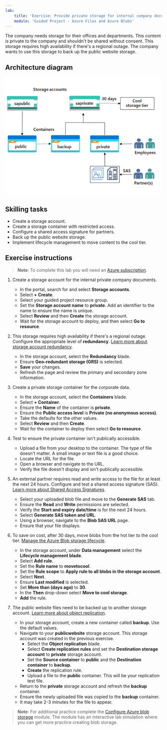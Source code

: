 ```yaml
---
lab:
    title: 'Exercise: Provide private storage for internal company documents'
    module: 'Guided Project - Azure Files and Azure Blobs'
---
```


The company needs storage for their offices and departments. This content is private to the company and shouldn't be shared without consent. This storage requires high availability if there's a regional outage. The company wants to use this storage to back up the public website storage. 

## Architecture diagram

![Diagram with one storage account and two blob containers](../Media/task_02b.png)

## Skilling tasks
- Create a storage account.
- Create a storage container with restricted access.
- Configure a shared access signature for partners.
- Back up the public website storage.
- Implement lifecycle management to move content to the cool tier.

## Exercise instructions

>**Note**: To complete this lab you will need an [Azure subscription](https://azure.microsoft.com/free/).

1. Create a storage account for the internal private company documents.
    - In the portal, search for and select **Storage accounts**.  
    - Select **+ Create**. 
    - Select your guided project resource group.  
    - Set the **Storage account name** to **private**. Add an identifier to the name to ensure the name is unique. 
    - Select **Review** and then **Create** the storage account. 
    - Wait for the storage account to deploy, and then select **Go to resource**.

1. This storage requires high availability if there's a regional outage. Configure the appropriate level of **redundancy**. [Learn more about storage account redundancy](https://learn.microsoft.com//azure/storage/common/storage-redundancy).

    - In the storage account, select the **Redundancy** blade. 
    - Ensure **Geo-redundant storage (GRS)** is selected.
    - **Save** your changes.
    - Refresh the page and review the primary and secondary zone information. 

1. Create a private storage container for the corporate data. 

    - In the storage account, select the **Containers** blade. 
    - Select **+ Container**. 
    - Ensure the **Name** of the container is **private**.
    - Ensure the **Public access level** is **Private (no anonymous access)**.
    - Take the defaults for the other values.
    - Select **Review** and then **Create**. 
    - Wait for the container to deploy then select **Go to resource**.
   
1.  Test to ensure the private container isn't publically accessible. 

    - Upload a file from your desktop to the container. The type of file doesn't matter. A small image or text file is a good choice. 
    - Locate the URL for the file.
    - Open a browser and navigate to the URL.
    - Verify the file doesn't display and isn't publically accessible. 


1. An external partner requires read and write access to the file for at least the next 24 hours. Configure and test a shared access signature (SAS). [Learn more about Shared Access Signatures](https://learn.microsoft.com/rest/api/storageservices/delegate-access-with-shared-access-signature).

    - Select your uploaded blob file and move to the **Generate SAS** tab. 
    - Ensure the **Read** and **Write** permissions are selected. 
    - Verify the **Start and expiry date/time** is for the next 24 hours. 
    - Select **Generate SAS token and URL**. 
    - Using a browser, navigate to the **Blob SAS URL** page. 
    - Ensure that your file displays. 
    
1. To save on cost, after 30 days, move blobs from the hot tier to the cool tier. [Manage the Azure Blob storage lifecycle](https://learn.microsoft.com/training/modules/manage-azure-blob-storage-lifecycle/).

    - In the storage account, under **Data management** select the **Lifecycle management blade**.
    - Select **Add rule**. 
    - Set the **Rule name** to **movetocool**.
    - Set the **Rule scope** to **Apply rule to all blobs in the storage account**.
    - Select **Next**.
    - Ensure **Last modified** is selected.
    - Set **More than (days ago)** to **30**.
    - In the **Then** drop-down select **Move to cool storage**. 
    - **Add** the rule.
  
1. The public website files need to be backed up to another storage account. [Learn more about object replication](https://learn.microsoft.com/azure/storage/blobs/object-replication-overview).

    - In your storage account, create a new container called **backup**. Use the default values.
    - Navigate to your **publicwebsite** storage account. This storage account was created in the previous exercise. 
        - Select the **Object replication** blade. 
        - Select **Create replication rules** and set the **Destination storage account** to **private** storage account.
        - Set the **Source container** to **public** and the **Destination container** to **backup**.
        - **Create** the replication rule. 
        - Upload a file to the **public** container. This will be your replication test file. 
    - Return to the **private** storage account and refresh the **backup** container.
    - Ensure the newly uploaded file was copied to the **backup** container. 
    - It may take 2-3 minutes for the file to appear. 

>**Note**: For additional practice complete the [Configure Azure blob storage](https://learn.microsoft.com/training/modules/configure-blob-storage/) module. The module has an interactive lab simulation where you can get more practice creating blob storage. 

